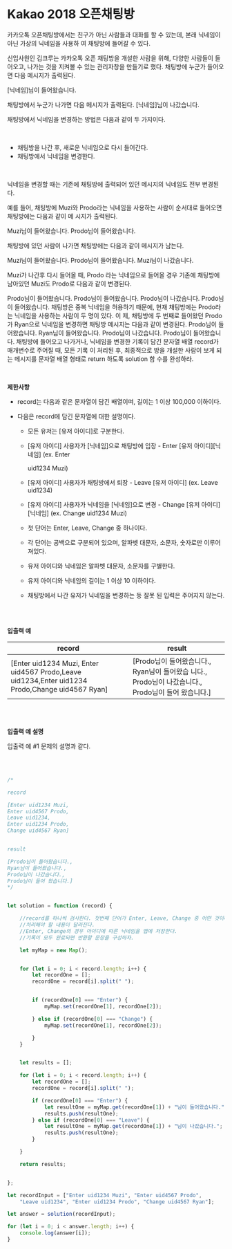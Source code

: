 # Kakao 2018 오픈채팅방

카카오톡 오픈채팅방에서는 친구가 아닌 사람들과 대화를 할 수 있는데, 본래 닉네임이 아닌 가상의 닉네임을 사용하 여 채팅방에 들어갈 수 있다. <br>

신입사원인 김크루는 카카오톡 오픈 채팅방을 개설한 사람을 위해, 다양한 사람들이 들어오고, 나가는 것을 지켜볼 수 있는 관리자창을 만들기로 했다. 채팅방에 누군가 들어오면 다음 메시지가 출력된다. <br>

[닉네임]님이 들어왔습니다. <br>

채팅방에서 누군가 나가면 다음 메시지가 출력된다. [닉네임]님이 나갔습니다. <br>

채팅방에서 닉네임을 변경하는 방법은 다음과 같이 두 가지이다. <br>

<br>

- 채팅방을 나간 후, 새로운 닉네임으로 다시 들어간다.
- 채팅방에서 닉네임을 변경한다.

<br>

닉네임을 변경할 때는 기존에 채팅방에 출력되어 있던 메시지의 닉네임도 전부 변경된다.  <br>

예를 들어, 채팅방에 Muzi와 Prodo라는 닉네임을 사용하는 사람이 순서대로 들어오면 채팅방에는 다음과 같이 메 시지가 출력된다. <br>

Muzi님이 들어왔습니다. Prodo님이 들어왔습니다. <br>

채팅방에 있던 사람이 나가면 채팅방에는 다음과 같이 메시지가 남는다. <br>

Muzi님이 들어왔습니다. Prodo님이 들어왔습니다. Muzi님이 나갔습니다.  <br>

Muzi가 나간후 다시 들어올 때, Prodo 라는 닉네임으로 들어올 경우 기존에 채팅방에 남아있던 Muzi도 Prodo로 다음과 같이 변경된다.  <br>

Prodo님이 들어왔습니다. Prodo님이 들어왔습니다. Prodo님이 나갔습니다. Prodo님이 들어왔습니다. 채팅방은 중복 닉네임을 허용하기 때문에, 현재 채팅방에는 Prodo라는 닉네임을 사용하는 사람이 두 명이 있다. 이 제, 채팅방에 두 번째로 들어왔던 Prodo가 Ryan으로 닉네임을 변경하면 채팅방 메시지는 다음과 같이 변경된다. Prodo님이 들어왔습니다. Ryan님이 들어왔습니다. Prodo님이 나갔습니다. Prodo님이 들어왔습니다. 채팅방에 들어오고 나가거나, 닉네임을 변경한 기록이 담긴 문자열 배열 record가 매개변수로 주어질 때, 모든 기록 이 처리된 후, 최종적으로 방을 개설한 사람이 보게 되는 메시지를 문자열 배열 형태로 return 하도록 solution 함 수를 완성하라.

  <br>

**제한사항** 

- record는 다음과 같은 문자열이 담긴 배열이며, 길이는 1 이상 100,000 이하이다.

- 다음은 record에 담긴 문자열에 대한 설명이다.

  - 모든 유저는 [유저 아이디]로 구분한다.

  - [유저 아이디] 사용자가 [닉네임]으로 채팅방에 입장 - Enter [유저 아이디][닉네임] (ex. Enter

    uid1234 Muzi)

  - [유저 아이디] 사용자가 채팅방에서 퇴장 - Leave [유저 아이디] (ex. Leave uid1234)

  - [유저 아이디] 사용자가 닉네임을 [닉네임]으로 변경 - Change [유저 아이디][닉네임] (ex. Change uid1234 Muzi)

  - 첫 단어는 Enter, Leave, Change 중 하나이다.

  - 각 단어는 공백으로 구분되어 있으며, 알파벳 대문자, 소문자, 숫자로만 이루어져있다.

  - 유저 아이디와 닉네임은 알파벳 대문자, 소문자를 구별한다.

  - 유저 아이디와 닉네임의 길이는 1 이상 10 이하이다.

  - 채팅방에서 나간 유저가 닉네임을 변경하는 등 잘못 된 입력은 주어지지 않는다.







  <br>  <br>

**입출력 예**

| record                                                       | result                                                       |
| ------------------------------------------------------------ | ------------------------------------------------------------ |
| [Enter uid1234 Muzi, Enter uid4567 Prodo,Leave uid1234,Enter uid1234 Prodo,Change uid4567 Ryan] | [Prodo님이 들어왔습니다., Ryan님이 들어왔습 니다., Prodo님이 나갔습니다., Prodo님이 들어 왔습니다.] |

  <br>  <br>

**입출력 예 설명**

입출력 예 #1 문제의 설명과 같다.

<br><br>

```javascript
/*

record

[Enter uid1234 Muzi,
Enter uid4567 Prodo,
Leave uid1234,
Enter uid1234 Prodo,
Change uid4567 Ryan]


result

[Prodo님이 들어왔습니다.,
Ryan님이 들어왔습니다.,
Prodo님이 나갔습니다.,
Prodo님이 들어 왔습니다.]
*/


let solution = function (record) {

    //record를 하나씩 검사한다. 첫번째 단어가 Enter, Leave, Change 중 어떤 것이냐에 따라
    //처리해야 할 내용이 달라진다.
    //Enter, Change의 경우 아이디에 따른 닉네임을 맵에 저장한다.
    //기록이 모두 완료되면 반환할 문장을 구성하자.

    let myMap = new Map();


    for (let i = 0; i < record.length; i++) {
        let recordOne = [];
        recordOne = record[i].split(" ");


        if (recordOne[0] === "Enter") {
            myMap.set(recordOne[1], recordOne[2]);

        } else if (recordOne[0] === "Change") {
            myMap.set(recordOne[1], recordOne[2]);

        }
    }


    let results = [];

    for (let i = 0; i < record.length; i++) {
        let recordOne = [];
        recordOne = record[i].split(" ");

        if (recordOne[0] === "Enter") {
            let resultOne = myMap.get(recordOne[1]) + "님이 들어왔습니다.";
            results.push(resultOne);
        } else if (recordOne[0] === "Leave") {
            let resultOne = myMap.get(recordOne[1]) + "님이 나갔습니다.";
            results.push(resultOne);
        }

    }

    return results;


};

let recordInput = ["Enter uid1234 Muzi", "Enter uid4567 Prodo",
    "Leave uid1234", "Enter uid1234 Prodo", "Change uid4567 Ryan"];

let answer = solution(recordInput);

for (let i = 0; i < answer.length; i++) {
    console.log(answer[i]);
}
```

<br>